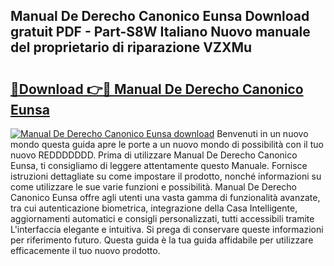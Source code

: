 ## Manual De Derecho Canonico Eunsa Download gratuit PDF - Part-S8W Italiano Nuovo manuale del proprietario di riparazione VZXMu

# <h2><a href="http://dfev04b.blite.top/?on=Manual+De+Derecho+Canonico+Eunsa">🔗Download 👉🔴 Manual De Derecho Canonico Eunsa</a></h2>

[![Manual De Derecho Canonico Eunsa download](https://i.imgur.com/lujVjoI.png)](http://dfev04b.blite.top/?on=Manual+De+Derecho+Canonico+Eunsa)
Benvenuti in un nuovo mondo questa guida apre le porte a un nuovo mondo di possibilità con il tuo nuovo REDDDDDDD. Prima di utilizzare Manual De Derecho Canonico Eunsa, ti consigliamo di leggere attentamente questo Manuale. Fornisce istruzioni dettagliate su come impostare il prodotto, nonché informazioni su come utilizzare le sue varie funzioni e possibilità. Manual De Derecho Canonico Eunsa offre agli utenti una vasta gamma di funzionalità avanzate, tra cui autenticazione biometrica, integrazione della Casa Intelligente, aggiornamenti automatici e consigli personalizzati, tutti accessibili tramite L'interfaccia elegante e intuitiva. Si prega di conservare queste informazioni per riferimento futuro. Questa guida è la tua guida affidabile per utilizzare efficacemente il tuo nuovo prodotto.
